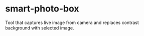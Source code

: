 smart-photo-box
===============

Tool that captures live image from camera and replaces contrast background with selected image.